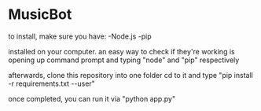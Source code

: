 # MusicBot

to install, make sure you have:
-Node.js
-pip

 installed on your computer. an easy way to check if they're working is opening up command prompt and typing "node" and "pip" respectively
 
 afterwards, clone this repository into one folder
 cd to it
 and type
 "pip install -r requirements.txt --user"
 
 once completed, you can run it via
 "python app.py"

